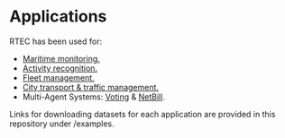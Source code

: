 # Applications

RTEC has been used for:

- [Maritime monitoring.](http://cer.iit.demokritos.gr/blog/applications/maritime_surveillance/)
- [Activity recognition.](http://cer.iit.demokritos.gr/blog/applications/activity_recognition/)
- [Fleet management.](http://cer.iit.demokritos.gr/blog/applications/fleet_management/)
- [City transport & traffic management.](http://cer.iit.demokritos.gr/publications/papers/2013/artikis-BG.pdf)
- Multi-Agent Systems: [Voting](https://doi.org/10.1093/comjnl/bxh164) & [NetBill](http://cer.iit.demokritos.gr/publications/papers/2010/artikis-IGPL.pdf).

Links for downloading datasets for each application are provided in this repository under /examples.
